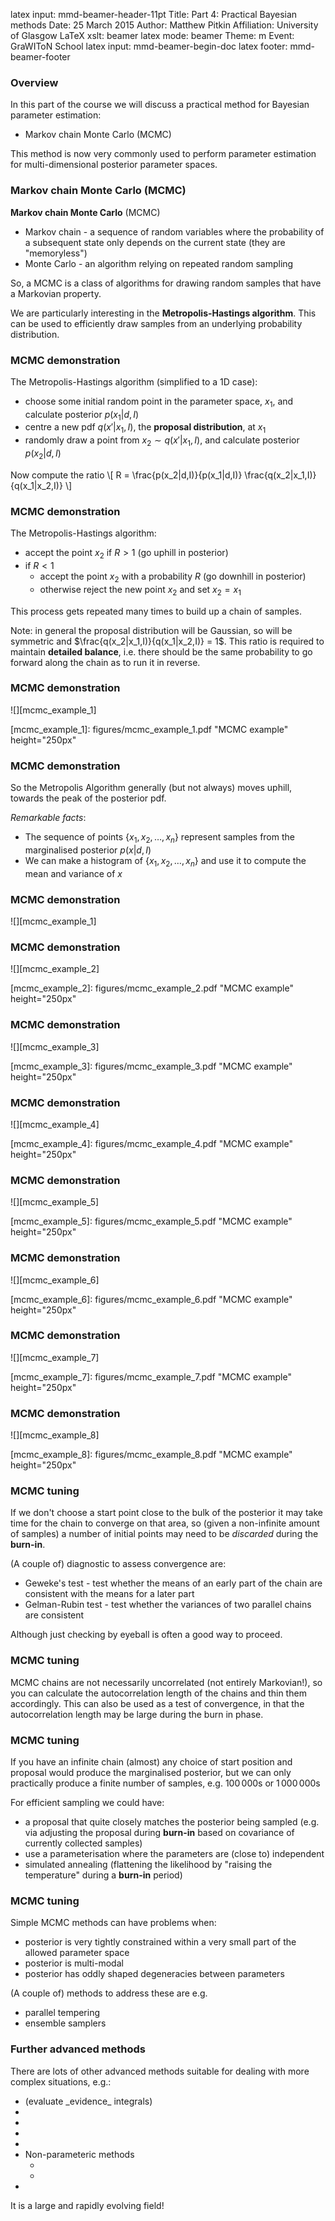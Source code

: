 latex input:	mmd-beamer-header-11pt
Title:		Part 4: Practical Bayesian methods
Date:		25 March 2015
Author:		Matthew Pitkin
Affiliation:	University of Glasgow
LaTeX xslt:	beamer
latex mode:	beamer
Theme:		m
Event:		GraWIToN School
latex input:	mmd-beamer-begin-doc
latex footer:	mmd-beamer-footer

<!--
% Part 4 of my lecture course on statistics for the GraWIToN school
%
% Practical Bayesian methods
-->


### Overview ###

In this part of the course we will discuss a practical method for Bayesian parameter estimation:

* Markov chain Monte Carlo (MCMC)

This method is now very commonly used to perform parameter estimation for multi-dimensional
posterior parameter spaces.



### Markov chain Monte Carlo (MCMC) ###

**Markov chain Monte Carlo** (MCMC)

* Markov chain - a sequence of random variables where the probability of a subsequent state only depends
on the current state (they are "memoryless")
* Monte Carlo - an algorithm relying on repeated random sampling

So, a MCMC is a class of algorithms for drawing random samples that have a Markovian property.

We are particularly interesting in the **Metropolis-Hastings algorithm**. This can be used to efficiently
draw samples from an underlying probability distribution.



### MCMC demonstration ###

The Metropolis-Hastings algorithm (simplified to a 1D case):

* choose some initial random point in the parameter space, $x_1$, and calculate posterior $p(x_1|d,I)$
* centre a new pdf $q(x'|x_1,I)$, the **proposal distribution**, at $x_1$
* randomly draw a point from $x_2 \sim q(x'|x_1,I)$, and calculate posterior $p(x_2|d,I)$

Now compute the ratio
\\[
R = \frac{p(x_2|d,I)}{p(x_1|d,I)} \frac{q(x_2|x_1,I)}{q(x_1|x_2,I)}
\\]



### MCMC demonstration ###

The Metropolis-Hastings algorithm:

* accept the point $x_2$ if $R > 1$ (go uphill in posterior)
* if $R<1$
    * accept the point $x_2$ with a probability $R$ (go downhill in posterior)
    * otherwise reject the new point $x_2$ and set $x_2 = x_1$

This process gets repeated many times to build up a chain of samples.

Note: in general the proposal distribution will be Gaussian, so will be symmetric and
$\frac{q(x_2|x_1,I)}{q(x_1|x_2,I)} = 1$. This ratio is required to maintain **detailed balance**,
i.e. there should be the same probability to go forward along the chain as to run it in reverse.



### MCMC demonstration ###

![][mcmc_example_1]

[mcmc_example_1]: figures/mcmc_example_1.pdf "MCMC example" height="250px"



### MCMC demonstration ###

So the Metropolis Algorithm generally (but not always) moves uphill, towards the peak
of the posterior pdf.

_Remarkable facts_:

* The sequence of points $\{x_1, x_2, \ldots, x_n\}$ represent samples from the marginalised
posterior $p(x|d,I)$
* We can make a histogram of $\{x_1, x_2, \ldots, x_n\}$ and use it to compute the mean and variance
of $x$



### MCMC demonstration ###

![][mcmc_example_1]



### MCMC demonstration ###

![][mcmc_example_2]

[mcmc_example_2]: figures/mcmc_example_2.pdf "MCMC example" height="250px"



### MCMC demonstration ###

![][mcmc_example_3]

[mcmc_example_3]: figures/mcmc_example_3.pdf "MCMC example" height="250px"



### MCMC demonstration ###

![][mcmc_example_4]

[mcmc_example_4]: figures/mcmc_example_4.pdf "MCMC example" height="250px"



### MCMC demonstration ###

![][mcmc_example_5]

[mcmc_example_5]: figures/mcmc_example_5.pdf "MCMC example" height="250px"



### MCMC demonstration ###

![][mcmc_example_6]

[mcmc_example_6]: figures/mcmc_example_6.pdf "MCMC example" height="250px"



### MCMC demonstration ###

![][mcmc_example_7]

[mcmc_example_7]: figures/mcmc_example_7.pdf "MCMC example" height="250px"



### MCMC demonstration ###

![][mcmc_example_8]

[mcmc_example_8]: figures/mcmc_example_8.pdf "MCMC example" height="250px"



### MCMC tuning ###

If we don't choose a start point close to the bulk of the posterior it may take time
for the chain to converge on that area, so (given a non-infinite amount of samples)
a number of initial points may need to be _discarded_ during the **burn-in**.

(A couple of) diagnostic <!--\href{http://support.sas.com/documentation/cdl/en/statug/63347/HTML/default/viewer.htm\#statug\_introbayes\_sect008.htm}{methods}--> to assess convergence are:

* Geweke's test - test whether the means of an early part of the chain are consistent with the means for a later part
* Gelman-Rubin test - test whether the variances of two parallel chains are consistent

Although just checking by eyeball is often a good way to proceed.



### MCMC tuning ###


MCMC chains are not necessarily uncorrelated (not entirely Markovian!), so you can
calculate the autocorrelation length of the chains and thin them accordingly. This
can also be used as a test of convergence, in that the autocorrelation length may be large
during the burn in phase.



### MCMC tuning ###

If you have an infinite chain (almost) any choice of start position and proposal would
produce the marginalised posterior, but we can only practically produce a finite number
of samples, e.g. $100\,000\text{s}$ or $1\,000\,000\text{s}$

For efficient sampling we could have:

* a proposal that quite closely matches the posterior being sampled (e.g. via adjusting the proposal during **burn-in** based on covariance of currently collected samples)
* use a parameterisation where the parameters are (close to) independent
* simulated annealing (flattening the likelihood by "raising the temperature" during a **burn-in** period)



### MCMC tuning ###

Simple MCMC methods can have problems when:

* posterior is very tightly constrained within a very small part of the allowed parameter space
* posterior is multi-modal
* posterior has oddly shaped degeneracies between parameters

(A couple of) methods to address these are e.g.

* parallel tempering
* ensemble samplers



### Further advanced methods ###

There are lots of other advanced methods suitable for dealing with more complex situations, e.g.:

* <!--\href{http://en.wikipedia.org/wiki/Nested_sampling_algorithm}{Nested sampling}--> (evaluate _evidence_ integrals)
* <!--\href{http://en.wikipedia.org/wiki/Principal_component_analysis}{Principle component analysis (PCA) (data compression)}-->
* <!--\href{http://en.wikipedia.org/wiki/Reversible-jump_Markov_chain_Monte_Carlo}{Reversible Jump MCMC}-->
* <!--\href{http://en.wikipedia.org/wiki/Bayesian_hierarchical_modeling}{Hierarchical models}-->
* <!--\href{http://en.wikipedia.org/wiki/Approximate_Bayesian_computation}{Approximate Bayesian Computation} (ABC)-->
* Non-parameteric methods
    * <!--\href{http://en.wikipedia.org/wiki/Kriging}{Gaussian processes}-->
    * <!--\href{http://en.wikipedia.org/wiki/Dirichlet_process}{Dirichlet processes}-->
* <!--\href{http://en.wikipedia.org/wiki/Bayesian_network}{Bayesian neural networks}-->

It is a large and rapidly evolving field!
